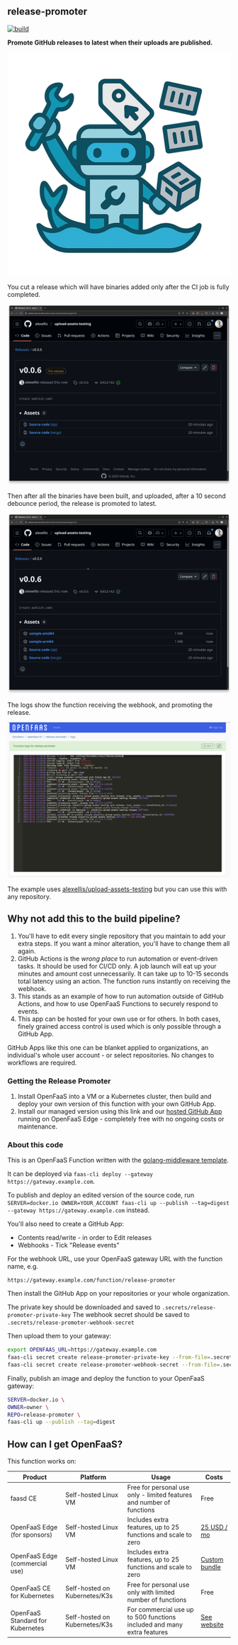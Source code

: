 ## release-promoter

[![build](https://github.com/openfaas/release-promoter/actions/workflows/build.yaml/badge.svg)](https://github.com/openfaas/release-promoter/actions/workflows/build.yaml)

**Promote GitHub releases to latest when their uploads are published.**

![Logo](/images/logo.png)

You cut a release which will have binaries added only after the CI job is fully completed.

![](/images/before-pre.png)

Then after all the binaries have been built, and uploaded, after a 10 second debounce period, the release is promoted to latest.

![](/images/after-latest.png)

The logs show the function receiving the webhook, and promoting the release.

![](/images/logs-dashboard.png)

The example uses [alexellis/upload-assets-testing](https://github.com/alexellis/upload-assets-testing) but you can use this with any repository.

## Why not add this to the build pipeline?

1) You'll have to edit every single repository that you maintain to add your extra steps. If you want a minor alteration, you'll have to change them all again.
2) GitHub Actions is the _wrong place_ to run automation or event-driven tasks. It should be used for CI/CD only. A job launch will eat up your minutes and amount cost unnecessarily. It can take up to 10-15 seconds total latency using an action. The function runs instantly on receiving the webhook.
3) This stands as an example of how to run automation outside of GitHub Actions, and how to use OpenFaaS Functions to securely respond to events.
4) This app can be hosted for your own use or for others. In both cases, finely grained access control is used which is only possible through a GitHub App.

GitHub Apps like this one can be blanket applied to organizations, an individual's whole user account - or select repositories. No changes to workflows are required.

### Getting the Release Promoter

1) Install OpenFaaS into a VM or a Kubernetes cluster, then build and deploy your own version of this function with your own GitHub App.
2) Install our managed version using this link and our [hosted GitHub App](https://github.com/apps/release-promoter-function) running on OpenFaaS Edge - completely free with no ongoing costs or maintenance.

### About this code

This is an OpenFaaS Function written with the [golang-middleware template](https://docs.openfaas.com/go).

It can be deployed via `faas-cli deploy --gateway https://gateway.example.com`.

To publish and deploy an edited version of the source code, run `SERVER=docker.io OWNER=YOUR_ACCOUNT faas-cli up --publish --tag=digest --gateway https://gateway.example.com` instead.

You'll also need to create a GitHub App:

* Contents read/write - in order to Edit releases
* Webhooks - Tick "Release events"

For the webhook URL, use your OpenFaaS gateway URL with the function name, e.g.

```
https://gateway.example.com/function/release-promoter
```

Then install the GitHub App on your repositories or your whole organization.

The private key should be downloaded and saved to `.secrets/release-promoter-private-key`
The webhook secret should be saved to `.secrets/release-promoter-webhook-secret`

Then upload them to your gateway:

```bash
export OPENFAAS_URL=https://gateway.example.com
faas-cli secret create release-promoter-private-key --from-file=.secrets/release-promoter-private-key
faas-cli secret create release-promoter-webhook-secret --from-file=.secrets/release-promoter-webhook-secret
```

Finally, publish an image and deploy the function to your OpenFaaS gateway:

```bash
SERVER=docker.io \
OWNER=owner \
REPO=release-promoter \
faas-cli up --publish --tag=digest
```

## How can I get OpenFaaS?

This function works on:

| Product | Platform| Usage | Costs |
|----------|-----|-------|-------|
| faasd CE | Self-hosted Linux VM | Free for personal use only - limited features and number of functions | Free |
| OpenFaaS Edge (for sponsors) | Self-hosted Linux VM | Includes extra features, up to 25 functions and scale to zero | [25 USD / mo](https://github.com/sponsors/alexellis) |
| OpenFaaS Edge (commercial use) | Self-hosted Linux VM | Includes extra features, up to 25 functions and scale to zero | [Custom bundle](https://docs.google.com/forms/d/e/1FAIpQLSe2O9tnlTjc7yqzXLMvqvF2HVqwNW7ePNOxLchacKRf9LZL7Q/viewform) |
| OpenFaaS CE for Kubernetes | Self-hosted on Kubernetes/K3s | Free for personal use only with limited number of functions | Free |
| OpenFaaS Standard for Kubernetes |Self-hosted on Kubernetes/K3s | For commercial use up to 500 functions included and many extra features | [See website](https://www.openfaas.com/pricing/) |

